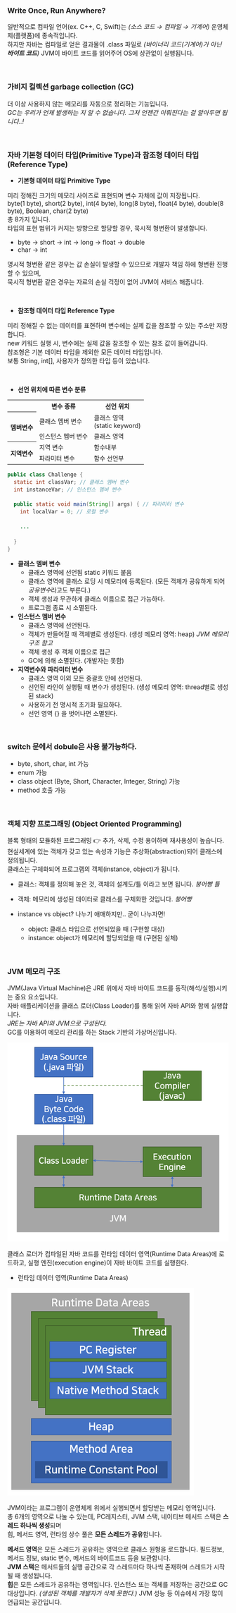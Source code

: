 
### Write Once, Run Anywhere?
일반적으로 컴파일 언어(ex. C++, C, Swift)는 _(소스 코드 → 컴파일 → 기계어)_ 운영체제(플랫폼)에 종속적입니다.  
하지만 자바는 컴파일로 얻은 결과물이 .class 파일로 _(바이너리 코드(기계어)가 아닌 **바이트 코드**)_ JVM이 바이트 코드를 읽어주어 OS에 상관없이 실행됩니다.  

<br/>

### 가비지 컬렉션 garbage collection (GC)
더 이상 사용하지 않는 메모리를 자동으로 정리하는 기능입니다.  
_GC는 우리가 언제 발생하는 지 알 수 없습니다. 그저 언젠간 이뤄진다는 걸 알아두면 됩니다..!_

<br/>

### 자바 기본형 데이터 타입(Primitive Type)과 참조형 데이터 타입(Reference Type)
* **기본형 데이터 타입 Primitive Type**  

미리 정해진 크기의 메모리 사이즈로 표현되며 변수 자체에 값이 저장됩니다.  
byte(1 byte), short(2 byte), int(4 byte), long(8 byte), float(4 byte), double(8 byte), Boolean, char(2 byte)  
총 8가지 입니다.  
타입의 표현 범위가 커지는 방향으로 할당할 경우, 묵시적 형변환이 발생합니다.  
  * byte → short → int → long → float → double  
  * char → int 

명시적 형변환 같은 경우는 값 손실이 발생할 수 있으므로 개발자 책임 하에 형변환 진행할 수 있으며,  
묵시적 형변환 같은 경우는 자료의 손실 걱정이 없어 JVM이 서비스 해줍니다.

<br/>

* **참조형 데이터 타입 Reference Type**  

미리 정해질 수 없는 데이터를 표현하며 변수에는 실제 값을 참조할 수 있는 주소만 저장합니다.  
new 키워드 실행 시, 변수에는 실제 값을 참조할 수 있는 참조 값이 들어갑니다.  
참조형은 기본 데이터 타입을 제외한 모든 데이터 타입입니다.  
보통 String, int[], 사용자가 정의한 타입 등이 있습니다.  

<br/>

* **선언 위치에 따른 변수 분류**


<table>
  <tr>
    <th></th>
    <th>변수 종류</th>
    <th>선언 위치</th>
  </tr>
  <tr>
    <th rowspan="2">멤버변수</th>
    <td>클래스 멤버 변수</td>
    <td>클래스 영역<br/>(static keyword)</td>
  </tr>
  <tr>
    <td>인스턴스 멤버 변수</td>
    <td>클래스 영역</td>
  </tr>
  <tr>
    <th rowspan="2">지역변수</th>
    <td>지역 변수</td>
    <td>함수내부</td>
  </tr>
  <tr>
    <td>파라미터 변수</td>
    <td>함수 선언부</td>
  </tr>
</table>

``` java
public class Challenge {
  static int classVar; // 클래스 멤버 변수
  int instanceVar; // 인스턴스 멤버 변수
  
  public static void main(String[] args) { // 파라미터 변수
    int localVar = 0; // 로컬 변수
    
    ...
    
  }
}
```
* **클래스 멤버 변수**  
  * 클래스 영역에 선언됨 static 키워드 붙음
  * 클래스 영역에 클래스 로딩 시 메모리에 등록된다. (모든 객체가 공유하게 되어 *공유변수*라고도 부른다.)
  * 객체 생성과 무관하게 클래스 이름으로 접근 가능하다.
  * 프로그램 종료 시 소멸된다.
* **인스턴스 멤버 변수**  
  * 클래스 영역에 선언된다.
  * 객체가 만들어질 때 객체별로 생성된다. (생성 메모리 영역: heap) _JVM 메모리구조 참고_
  * 객체 생성 후 객체 이름으로 접근
  * GC에 의해 소멸된다. (개발자는 못함)
* **지역변수와 파라미터 변수**  
  * 클래스 영역 이외 모든 중괄호 안에 선언된다.
  * 선언된 라인이 실행될 때 변수가 생성된다. (생성 메모리 영역: thread별로 생성된 stack)
  * 사용하기 전 명시적 초기화 필요하다. 
  * 선언 영역 {} 을 벗어나면 소멸된다. 

<br/>

### switch 문에서 dobule은 사용 불가능하다.  
- byte, short, char, int 가능  
- enum 가능
- class object (Byte, Short, Character, Integer, String) 가능  
- method 호출 가능  

<br/>

### 객체 지향 프로그래밍 (Object Oriented Programming)
블록 형태의 모듈화된 프로그래밍 👉 추가, 삭제, 수정 용이하며 재사용성이 높습니다.    
현실세계에 있는 객체가 갖고 있는 속성과 기능은 추상화(abstraction)되어 클래스에 정의됩니다.  
클래스는 구체화되어 프로그램의 객체(instance, object)가 됩니다.  
* 클래스: 객체를 정의해 놓은 것, 객체의 설계도/틀 이라고 보면 됩니다. _붕어빵 틀_
* 객체: 메모리에 생성된 데이터로 클래스를 구체화한 것입니다. _붕어빵_

* instance vs object? 나누기 애매하지만.. 굳이 나누자면!  
  * object: 클래스 타입으로 선언되었을 때 (구현할 대상)
  * instance: object가 메모리에 할당되었을 때 (구현된 실체)

<br/>

### JVM 메모리 구조  
JVM(Java Virtual Machine)은 JRE 위에서 자바 바이트 코드를 동작(해석/실행)시키는 중요 요소입니다.  
자바 애플리케이션을 클래스 로더(Class Loader)를 통해 읽어 자바 API와 함께 실행합니다.  
_JRE는 자바 API와 JVM으로 구성된다._  
GC를 이용하여 메모리 관리를 하는 Stack 기반의 가상머신입니다.  

![JVM메모리구조](images/jvm.png)  

클래스 로더가 컴파일된 자바 코드를 런타임 데이터 영역(Runtime Data Areas)에 로드하고, 실행 엔진(execution engine)이 자바 바이트 코드를 실행한다.  

* 런타임 데이터 영역(Runtime Data Areas)  

![JVM런타임데이터영역](images/runtime_data_areas.png)  

JVM이라는 프로그램이 운영체제 위에서 실행되면서 할당받는 메모리 영역입니다.  
총 6개의 영역으로 나눌 수 있는데, 
PC레지스터, JVM 스택, 네이티브 메서드 스택은 **스레드 하나씩 생성**되며  
힙, 메서드 영역, 런타임 상수 풀은 **모든 스레드가 공유**합니다.  

**메서드 영역**은 모든 스레드가 공유하는 영역으로 클래스 원형을 로드합니다. 필드정보, 메서드 정보, static 변수, 메서드의 바이트코드 등을 보관합니다.  
**JVM 스택**은 메서드들의 실행 공간으로 각 스레드마다 하나씩 존재하며 스레드가 시작될 때 생성됩니다.  
**힙**은 모든 스레드가 공유하는 영역입니다. 인스턴스 또는 객체를 저장하는 공간으로 GC 대상입니다. _(생성된 객체를 개발자가 삭제 못한다.)_ JVM 성능 등 이슈에서 가장 많이 언급되는 공간입니다.  
